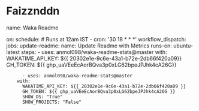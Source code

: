 # Faizznddn
<!--START_SECTION:waka-->
name: Waka Readme

on:
  schedule:
    # Runs at 12am IST
    - cron: '30 18 * * *'
  workflow_dispatch:
jobs:
  update-readme:
    name: Update Readme with Metrics
    runs-on: ubuntu-latest
    steps:
      - uses: anmol098/waka-readme-stats@master
        with:
          WAKATIME_API_KEY: ${{ 20302e1e-9c6e-43a1-b72e-2db66f420a09}}
          GH_TOKEN: ${{ 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}}
          
          - uses: anmol098/waka-readme-stats@master
        with:
          WAKATIME_API_KEY: ${{ 20302e1e-9c6e-43a1-b72e-2db66f420a09 }}
          GH_TOKEN: ${{ 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 }}
          SHOW_OS: "True"
          SHOW_PROJECTS: "False"
<!--END_SECTION:waka-->
